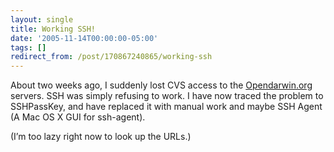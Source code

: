 ```yaml
---
layout: single
title: Working SSH!
date: '2005-11-14T00:00:00-05:00'
tags: []
redirect_from: /post/170867240865/working-ssh
---
```

<p>About two weeks ago, I suddenly lost CVS access to the <a href="http://www.opendarwin.org">Opendarwin.org</a> servers. SSH was simply refusing to work. I have now traced the problem to SSHPassKey, and have replaced it with manual work and maybe SSH Agent (A Mac OS X GUI for ssh-agent).</p>

<p>(I&rsquo;m too lazy right now to look up the URLs.)</p>
